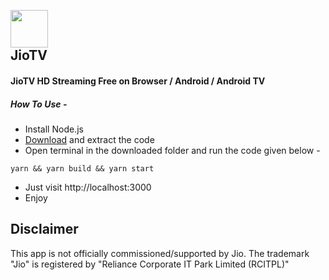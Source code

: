 <h2>
  <br>
  <img src="https://raw.githubusercontent.com/botallen/plugin.video.jiotv/main/resources/icon.png" height="60" width="60">
  <br>
  JioTV
  <br>
</h2>

<h4>JioTV HD Streaming Free on Browser / Android / Android TV</h4>

<h5>How To Use -</h5>

- Install Node.js
- [Download](https://github.com/nrjdalal/JioTV-Next/files/9439880/JioTV-Next.zip) and extract the code
- Open terminal in the downloaded folder and run the code given below -
```
yarn && yarn build && yarn start
```
- Just visit http://localhost:3000
- Enjoy

## Disclaimer
This app is not officially commissioned/supported by Jio. The trademark "Jio" is registered by "Reliance Corporate IT Park Limited (RCITPL)"
